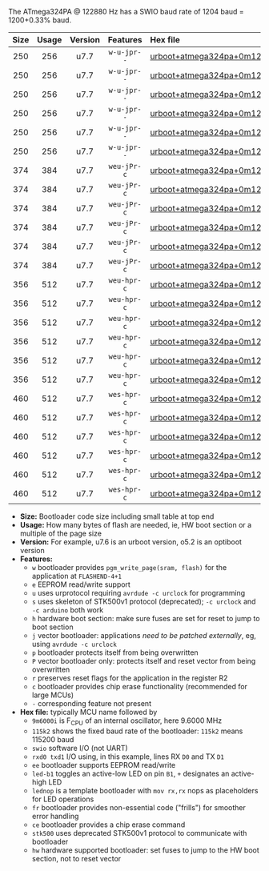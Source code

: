 The ATmega324PA @ 122880 Hz has a SWIO baud rate of 1204 baud = 1200+0.33% baud.

|Size|Usage|Version|Features|Hex file|
|:-:|:-:|:-:|:-:|:--|
|250|256|u7.7|`w-u-jpr--`|[urboot+atmega324pa+0m122880i++++1k2_swio_rxd0_txd1_led+b0.hex](https://raw.githubusercontent.com/stefanrueger/urboot.hex/main/mcus/atmega324pa/internal_oscillator/fint+0m122880_Hz/br++++1k2_bps/urboot+atmega324pa+0m122880i++++1k2_swio_rxd0_txd1_led+b0.hex)|
|250|256|u7.7|`w-u-jpr--`|[urboot+atmega324pa+0m122880i++++1k2_swio_rxd0_txd1_led+b7.hex](https://raw.githubusercontent.com/stefanrueger/urboot.hex/main/mcus/atmega324pa/internal_oscillator/fint+0m122880_Hz/br++++1k2_bps/urboot+atmega324pa+0m122880i++++1k2_swio_rxd0_txd1_led+b7.hex)|
|250|256|u7.7|`w-u-jpr--`|[urboot+atmega324pa+0m122880i++++1k2_swio_rxd0_txd1_lednop.hex](https://raw.githubusercontent.com/stefanrueger/urboot.hex/main/mcus/atmega324pa/internal_oscillator/fint+0m122880_Hz/br++++1k2_bps/urboot+atmega324pa+0m122880i++++1k2_swio_rxd0_txd1_lednop.hex)|
|250|256|u7.7|`w-u-jpr--`|[urboot+atmega324pa+0m122880i++++1k2_swio_rxd2_txd3_led+b0.hex](https://raw.githubusercontent.com/stefanrueger/urboot.hex/main/mcus/atmega324pa/internal_oscillator/fint+0m122880_Hz/br++++1k2_bps/urboot+atmega324pa+0m122880i++++1k2_swio_rxd2_txd3_led+b0.hex)|
|250|256|u7.7|`w-u-jpr--`|[urboot+atmega324pa+0m122880i++++1k2_swio_rxd2_txd3_led+b7.hex](https://raw.githubusercontent.com/stefanrueger/urboot.hex/main/mcus/atmega324pa/internal_oscillator/fint+0m122880_Hz/br++++1k2_bps/urboot+atmega324pa+0m122880i++++1k2_swio_rxd2_txd3_led+b7.hex)|
|250|256|u7.7|`w-u-jpr--`|[urboot+atmega324pa+0m122880i++++1k2_swio_rxd2_txd3_lednop.hex](https://raw.githubusercontent.com/stefanrueger/urboot.hex/main/mcus/atmega324pa/internal_oscillator/fint+0m122880_Hz/br++++1k2_bps/urboot+atmega324pa+0m122880i++++1k2_swio_rxd2_txd3_lednop.hex)|
|374|384|u7.7|`weu-jPr-c`|[urboot+atmega324pa+0m122880i++++1k2_swio_rxd0_txd1_ee_led+b0_fr_ce.hex](https://raw.githubusercontent.com/stefanrueger/urboot.hex/main/mcus/atmega324pa/internal_oscillator/fint+0m122880_Hz/br++++1k2_bps/urboot+atmega324pa+0m122880i++++1k2_swio_rxd0_txd1_ee_led+b0_fr_ce.hex)|
|374|384|u7.7|`weu-jPr-c`|[urboot+atmega324pa+0m122880i++++1k2_swio_rxd0_txd1_ee_led+b7_fr_ce.hex](https://raw.githubusercontent.com/stefanrueger/urboot.hex/main/mcus/atmega324pa/internal_oscillator/fint+0m122880_Hz/br++++1k2_bps/urboot+atmega324pa+0m122880i++++1k2_swio_rxd0_txd1_ee_led+b7_fr_ce.hex)|
|374|384|u7.7|`weu-jPr-c`|[urboot+atmega324pa+0m122880i++++1k2_swio_rxd0_txd1_ee_lednop_fr_ce.hex](https://raw.githubusercontent.com/stefanrueger/urboot.hex/main/mcus/atmega324pa/internal_oscillator/fint+0m122880_Hz/br++++1k2_bps/urboot+atmega324pa+0m122880i++++1k2_swio_rxd0_txd1_ee_lednop_fr_ce.hex)|
|374|384|u7.7|`weu-jPr-c`|[urboot+atmega324pa+0m122880i++++1k2_swio_rxd2_txd3_ee_led+b0_fr_ce.hex](https://raw.githubusercontent.com/stefanrueger/urboot.hex/main/mcus/atmega324pa/internal_oscillator/fint+0m122880_Hz/br++++1k2_bps/urboot+atmega324pa+0m122880i++++1k2_swio_rxd2_txd3_ee_led+b0_fr_ce.hex)|
|374|384|u7.7|`weu-jPr-c`|[urboot+atmega324pa+0m122880i++++1k2_swio_rxd2_txd3_ee_led+b7_fr_ce.hex](https://raw.githubusercontent.com/stefanrueger/urboot.hex/main/mcus/atmega324pa/internal_oscillator/fint+0m122880_Hz/br++++1k2_bps/urboot+atmega324pa+0m122880i++++1k2_swio_rxd2_txd3_ee_led+b7_fr_ce.hex)|
|374|384|u7.7|`weu-jPr-c`|[urboot+atmega324pa+0m122880i++++1k2_swio_rxd2_txd3_ee_lednop_fr_ce.hex](https://raw.githubusercontent.com/stefanrueger/urboot.hex/main/mcus/atmega324pa/internal_oscillator/fint+0m122880_Hz/br++++1k2_bps/urboot+atmega324pa+0m122880i++++1k2_swio_rxd2_txd3_ee_lednop_fr_ce.hex)|
|356|512|u7.7|`weu-hpr-c`|[urboot+atmega324pa+0m122880i++++1k2_swio_rxd0_txd1_ee_led+b0_fr_ce_hw.hex](https://raw.githubusercontent.com/stefanrueger/urboot.hex/main/mcus/atmega324pa/internal_oscillator/fint+0m122880_Hz/br++++1k2_bps/urboot+atmega324pa+0m122880i++++1k2_swio_rxd0_txd1_ee_led+b0_fr_ce_hw.hex)|
|356|512|u7.7|`weu-hpr-c`|[urboot+atmega324pa+0m122880i++++1k2_swio_rxd0_txd1_ee_led+b7_fr_ce_hw.hex](https://raw.githubusercontent.com/stefanrueger/urboot.hex/main/mcus/atmega324pa/internal_oscillator/fint+0m122880_Hz/br++++1k2_bps/urboot+atmega324pa+0m122880i++++1k2_swio_rxd0_txd1_ee_led+b7_fr_ce_hw.hex)|
|356|512|u7.7|`weu-hpr-c`|[urboot+atmega324pa+0m122880i++++1k2_swio_rxd0_txd1_ee_lednop_fr_ce_hw.hex](https://raw.githubusercontent.com/stefanrueger/urboot.hex/main/mcus/atmega324pa/internal_oscillator/fint+0m122880_Hz/br++++1k2_bps/urboot+atmega324pa+0m122880i++++1k2_swio_rxd0_txd1_ee_lednop_fr_ce_hw.hex)|
|356|512|u7.7|`weu-hpr-c`|[urboot+atmega324pa+0m122880i++++1k2_swio_rxd2_txd3_ee_led+b0_fr_ce_hw.hex](https://raw.githubusercontent.com/stefanrueger/urboot.hex/main/mcus/atmega324pa/internal_oscillator/fint+0m122880_Hz/br++++1k2_bps/urboot+atmega324pa+0m122880i++++1k2_swio_rxd2_txd3_ee_led+b0_fr_ce_hw.hex)|
|356|512|u7.7|`weu-hpr-c`|[urboot+atmega324pa+0m122880i++++1k2_swio_rxd2_txd3_ee_led+b7_fr_ce_hw.hex](https://raw.githubusercontent.com/stefanrueger/urboot.hex/main/mcus/atmega324pa/internal_oscillator/fint+0m122880_Hz/br++++1k2_bps/urboot+atmega324pa+0m122880i++++1k2_swio_rxd2_txd3_ee_led+b7_fr_ce_hw.hex)|
|356|512|u7.7|`weu-hpr-c`|[urboot+atmega324pa+0m122880i++++1k2_swio_rxd2_txd3_ee_lednop_fr_ce_hw.hex](https://raw.githubusercontent.com/stefanrueger/urboot.hex/main/mcus/atmega324pa/internal_oscillator/fint+0m122880_Hz/br++++1k2_bps/urboot+atmega324pa+0m122880i++++1k2_swio_rxd2_txd3_ee_lednop_fr_ce_hw.hex)|
|460|512|u7.7|`wes-hpr-c`|[urboot+atmega324pa+0m122880i++++1k2_swio_rxd0_txd1_ee_led+b0_fr_ce_stk500_hw.hex](https://raw.githubusercontent.com/stefanrueger/urboot.hex/main/mcus/atmega324pa/internal_oscillator/fint+0m122880_Hz/br++++1k2_bps/urboot+atmega324pa+0m122880i++++1k2_swio_rxd0_txd1_ee_led+b0_fr_ce_stk500_hw.hex)|
|460|512|u7.7|`wes-hpr-c`|[urboot+atmega324pa+0m122880i++++1k2_swio_rxd0_txd1_ee_led+b7_fr_ce_stk500_hw.hex](https://raw.githubusercontent.com/stefanrueger/urboot.hex/main/mcus/atmega324pa/internal_oscillator/fint+0m122880_Hz/br++++1k2_bps/urboot+atmega324pa+0m122880i++++1k2_swio_rxd0_txd1_ee_led+b7_fr_ce_stk500_hw.hex)|
|460|512|u7.7|`wes-hpr-c`|[urboot+atmega324pa+0m122880i++++1k2_swio_rxd0_txd1_ee_lednop_fr_ce_stk500_hw.hex](https://raw.githubusercontent.com/stefanrueger/urboot.hex/main/mcus/atmega324pa/internal_oscillator/fint+0m122880_Hz/br++++1k2_bps/urboot+atmega324pa+0m122880i++++1k2_swio_rxd0_txd1_ee_lednop_fr_ce_stk500_hw.hex)|
|460|512|u7.7|`wes-hpr-c`|[urboot+atmega324pa+0m122880i++++1k2_swio_rxd2_txd3_ee_led+b0_fr_ce_stk500_hw.hex](https://raw.githubusercontent.com/stefanrueger/urboot.hex/main/mcus/atmega324pa/internal_oscillator/fint+0m122880_Hz/br++++1k2_bps/urboot+atmega324pa+0m122880i++++1k2_swio_rxd2_txd3_ee_led+b0_fr_ce_stk500_hw.hex)|
|460|512|u7.7|`wes-hpr-c`|[urboot+atmega324pa+0m122880i++++1k2_swio_rxd2_txd3_ee_led+b7_fr_ce_stk500_hw.hex](https://raw.githubusercontent.com/stefanrueger/urboot.hex/main/mcus/atmega324pa/internal_oscillator/fint+0m122880_Hz/br++++1k2_bps/urboot+atmega324pa+0m122880i++++1k2_swio_rxd2_txd3_ee_led+b7_fr_ce_stk500_hw.hex)|
|460|512|u7.7|`wes-hpr-c`|[urboot+atmega324pa+0m122880i++++1k2_swio_rxd2_txd3_ee_lednop_fr_ce_stk500_hw.hex](https://raw.githubusercontent.com/stefanrueger/urboot.hex/main/mcus/atmega324pa/internal_oscillator/fint+0m122880_Hz/br++++1k2_bps/urboot+atmega324pa+0m122880i++++1k2_swio_rxd2_txd3_ee_lednop_fr_ce_stk500_hw.hex)|

- **Size:** Bootloader code size including small table at top end
- **Usage:** How many bytes of flash are needed, ie, HW boot section or a multiple of the page size
- **Version:** For example, u7.6 is an urboot version, o5.2 is an optiboot version
- **Features:**
  + `w` bootloader provides `pgm_write_page(sram, flash)` for the application at `FLASHEND-4+1`
  + `e` EEPROM read/write support
  + `u` uses urprotocol requiring `avrdude -c urclock` for programming
  + `s` uses skeleton of STK500v1 protocol (deprecated); `-c urclock` and `-c arduino` both work
  + `h` hardware boot section: make sure fuses are set for reset to jump to boot section
  + `j` vector bootloader: applications *need to be patched externally*, eg, using `avrdude -c urclock`
  + `p` bootloader protects itself from being overwritten
  + `P` vector bootloader only: protects itself and reset vector from being overwritten
  + `r` preserves reset flags for the application in the register R2
  + `c` bootloader provides chip erase functionality (recommended for large MCUs)
  + `-` corresponding feature not present
- **Hex file:** typically MCU name followed by
  + `9m6000i` is F<sub>CPU</sub> of an internal oscillator, here 9.6000 MHz
  + `115k2` shows the fixed baud rate of the bootloader: `115k2` means 115200 baud
  + `swio` software I/O (not UART)
  + `rxd0 txd1` I/O using, in this example, lines RX `D0` and TX `D1`
  + `ee` bootloader supports EEPROM read/write
  + `led-b1` toggles an active-low LED on pin `B1`, `+` designates an active-high LED
  + `lednop` is a template bootloader with `mov rx,rx` nops as placeholders for LED operations
  + `fr` bootloader provides non-essential code ("frills") for smoother error handling
  + `ce` bootloader provides a chip erase command
  + `stk500` uses deprecated STK500v1 protocol to communicate with bootloader
  + `hw` hardware supported bootloader: set fuses to jump to the HW boot section, not to reset vector
